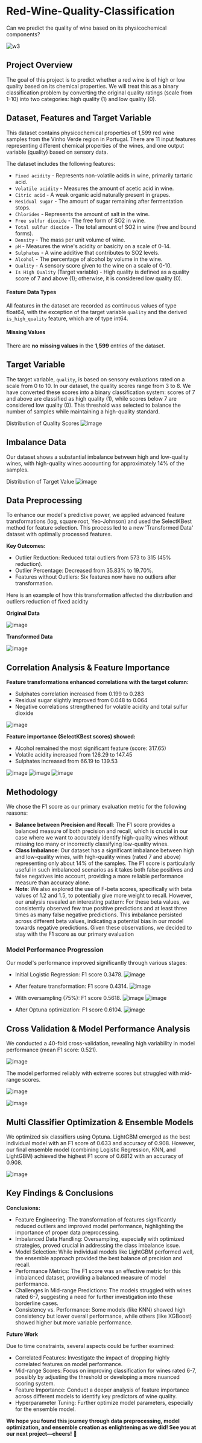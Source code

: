 
# Red-Wine-Quality-Classification

Can we predict the quality of wine based on its physicochemical components?

![w3](https://github.com/user-attachments/assets/6bd61e3c-58a9-436d-92e1-ccf75743d4d3)

## Project Overview

The goal of this project is to predict whether a red wine is of high or low quality based on its chemical properties. We will treat this as a binary classification problem by converting the original quality ratings (scale from 1-10) into two categories: high quality (1) and low quality (0).

## Dataset, Features and Target Variable
This dataset contains physicochemical properties of 1,599 red wine samples from the Vinho Verde region in Portugal. There are 11 input features representing different chemical properties of the wines, and one output variable (quality) based on sensory data.

The dataset includes the following features:

* `Fixed acidity` - Represents non-volatile acids in wine, primarily tartaric acid.
* `Volatile acidity` - Measures the amount of acetic acid in wine.
* `Citric acid` - A weak organic acid naturally present in grapes.
* `Residual sugar` - The amount of sugar remaining after fermentation stops.
* `Chlorides` - Represents the amount of salt in the wine.
* `Free sulfur dioxide` - The free form of SO2 in wine.
* `Total sulfur dioxide` - The total amount of SO2 in wine (free and bound forms).
* `Density` - The mass per unit volume of wine.
* `pH` - Measures the wine's acidity or basicity on a scale of 0-14.
* `Sulphates` - A wine additive that contributes to SO2 levels.
* `Alcohol` - The percentage of alcohol by volume in the wine.
* `Quality` - A sensory score given to the wine on a scale of 0-10.
* `Is High Quality` (Target variable) - High quality is defined as a quality score of 7 and above (1); otherwise, it is considered low quality (0).

#### **Feature Data Types**
All features in the dataset are recorded as continuous values of type float64, with the exception of the target variable `quality` and the derived `is_high_quality` feature, which are of type int64.

#### **Missing Values**
There are **no missing values** in the **1,599** entries of the dataset.

## **Target Variable**
The target variable, `quality`, is based on sensory evaluations rated on a scale from 0 to 10. In our dataset, the quality scores range from 3 to 8. We have converted these scores into a binary classification system: scores of 7 and above are classified as high quality (1), while scores below 7 are considered low quality (0). This threshold was selected to balance the number of samples while maintaining a high-quality standard.

Distribution of Quality Scores
![image](https://github.com/user-attachments/assets/835a7604-d429-49c2-9318-ed3cf3647b75)

## **Imbalance Data**
Our dataset shows a substantial imbalance between high and low-quality wines, with high-quality wines accounting for approximately 14% of the samples.

Distribution of Target Value
![image](https://github.com/user-attachments/assets/63076004-a762-4c2e-bb43-0855fafbf30a)


## **Data Preprocessing**
To enhance our model's predictive power, we applied advanced feature transformations (log, square root, Yeo-Johnson) and used the SelectKBest method for feature selection. This process led to a new 'Transformed Data' dataset with optimally processed features.

**Key Outcomes:**
* Outlier Reduction: Reduced total outliers from 573 to 315 (45% reduction).
* Outlier Percentage: Decreased from 35.83% to 19.70%.
* Features without Outliers: Six features now have no outliers after transformation.

Here is an example of how this transformation affected the distribution and outliers reduction of fixed acidity

**Original Data**

![image](https://github.com/user-attachments/assets/b9807594-df2d-4ef0-b587-c1e419eae7a5)

**Transformed Data**

![image](https://github.com/user-attachments/assets/aee37cc9-f4a7-4fd7-974d-800afc8f90f4)


## **Correlation Analysis & Feature Importance**
**Feature transformations enhanced correlations with the target column:**
* Sulphates correlation increased from 0.199 to 0.283
* Residual sugar slightly improved from 0.048 to 0.064
* Negative correlations strengthened for volatile acidity and total sulfur dioxide
  
![image](https://github.com/user-attachments/assets/79ffb72c-1241-4700-bf77-40ae0f4e518d)


  
**Feature importance (SelectKBest scores) showed:**
* Alcohol remained the most significant feature (score: 317.65)
* Volatile acidity increased from 126.29 to 147.45
* Sulphates increased from 66.19 to 139.53

 ![image](https://github.com/user-attachments/assets/0144aff1-edd9-4fdc-9c51-ad0f850731f5)  ![image](https://github.com/user-attachments/assets/fe64084c-89e3-4040-8e43-08c9c5c44635)  ![image](https://github.com/user-attachments/assets/0614ac4c-12b3-4e51-b692-51e92d325122)




## **Methodology**
We chose the F1 score as our primary evaluation metric for the following reasons:
* **Balance between Precision and Recall**: The F1 score provides a balanced measure of both precision and recall, which is crucial in our case where we want to accurately identify high-quality wines without missing too many or incorrectly classifying low-quality wines.
* **Class Imbalance**: Our dataset has a significant imbalance between high and low-quality wines, with high-quality wines (rated 7 and above) representing only about 14% of the samples. The F1 score is particularly useful in such imbalanced scenarios as it takes both false positives and false negatives into account, providing a more reliable performance measure than accuracy alone.
* **Note**: We also explored the use of F-beta scores, specifically with beta values of 1.2 and 1.5, to potentially give more weight to recall. However, our analysis revealed an interesting pattern: For these beta values, we consistently observed few true positive predictions and at least three times as many false negative predictions. This imbalance persisted across different beta values, indicating a potential bias in our model towards negative predictions. Given these observations, we decided to stay with the F1 score as our primary evaluation

### **Model Performance Progression**
Our model's performance improved significantly through various stages:
* Initial Logistic Regression: F1 score 0.3478.
  ![image](https://github.com/user-attachments/assets/a9b5366a-927b-45d4-bbd8-0d9b26672448)

* After feature transformation: F1 score 0.4314.
  ![image](https://github.com/user-attachments/assets/95df3ef2-fd25-4af7-9af2-7c52e6f362b9)

* With oversampling (75%): F1 score 0.5618.
![image](https://github.com/user-attachments/assets/0604eb6b-33ac-4817-b2f8-cc5a8e99f60c)
![image](https://github.com/user-attachments/assets/334e480a-ea2d-43cb-b5ac-dc97eaaa01dc)

* After Optuna optimization: F1 score 0.6104.
![image](https://github.com/user-attachments/assets/73993f84-4d37-4872-9796-e976d4e340b4)


## **Cross Validation & Model Performance Analysis**
We conducted a 40-fold cross-validation, revealing high variability in model performance (mean F1 score: 0.521). 

![image](https://github.com/user-attachments/assets/55dc718e-5750-4416-91ac-a221025e3e4f)

The model performed reliably with extreme scores but struggled with mid-range scores.

![image](https://github.com/user-attachments/assets/a7dcbff8-f760-4b61-8792-342eae5f0741)


![image](https://github.com/user-attachments/assets/ee0bd82d-359f-4341-8bf7-706bfb010c25)


## **Multi Classifier Optimization & Ensemble Models**
We optimized six classifiers using Optuna. LightGBM emerged as the best individual model with an F1 score of 0.633 and accuracy of 0.908. However, our final ensemble model (combining Logistic Regression, KNN, and LightGBM) achieved the highest F1 score of 0.6812 with an accuracy of 0.908.

![image](https://github.com/user-attachments/assets/bb24386f-1b1c-4a40-acf2-fcef4924f711)


## **Key Findings & Conclusions**

**Conclusions:**

* Feature Engineering: The transformation of features significantly reduced outliers and improved model performance, highlighting the importance of proper data preprocessing.
* Imbalanced Data Handling: Oversampling, especially with optimized strategies, proved crucial in addressing the class imbalance issue.
* Model Selection: While individual models like LightGBM performed well, the ensemble approach provided the best balance of precision and recall.
* Performance Metrics: The F1 score was an effective metric for this imbalanced dataset, providing a balanced measure of model performance.
* Challenges in Mid-range Predictions: The models struggled with wines rated 6-7, suggesting a need for further investigation into these borderline cases.
* Consistency vs. Performance: Some models (like KNN) showed high consistency but lower overall performance, while others (like XGBoost) showed higher but more variable performance.

**Future Work**

Due to time constraints, several aspects could be further examined:

* Correlated Features: Investigate the impact of dropping highly correlated features on model performance.
* Mid-range Scores: Focus on improving classification for wines rated 6-7, possibly by adjusting the threshold or developing a more nuanced scoring system.
* Feature Importance: Conduct a deeper analysis of feature importance across different models to identify key predictors of wine quality.
* Hyperparameter Tuning: Further optimize model parameters, especially for the ensemble model.

**We hope you found this journey through data preprocessing, model optimization, and ensemble creation as enlightening as we did! 
See you at our next project—cheers!** 🍷
